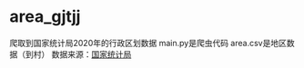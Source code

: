 # area_gjtjj
爬取到国家统计局2020年的行政区划数据
main.py是爬虫代码
area.csv是地区数据（到村）
数据来源：[国家统计局](http://www.stats.gov.cn/tjsj/tjbz/tjyqhdmhcxhfdm/2020/index.html)
